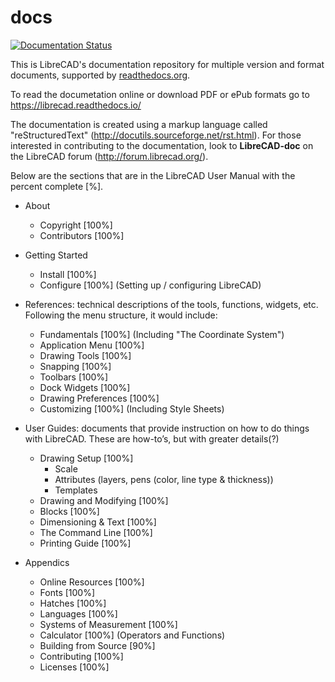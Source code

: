 # docs
[![Documentation Status](https://readthedocs.org/projects/librecad/badge/?version=latest)](https://librecad.readthedocs.io/en/latest/?badge=latest)

This is LibreCAD's documentation repository for multiple version and format documents, supported by [readthedocs.org](https://readthedocs.org/).

To read the documetation online or download PDF or ePub formats go to https://librecad.readthedocs.io/

The documentation is created using a markup language called "reStructuredText" (http://docutils.sourceforge.net/rst.html).  For those interested in contributing to the documentation, look to **LibreCAD-doc** on the LibreCAD forum (http://forum.librecad.org/).


Below are the sections that are in the LibreCAD User Manual with the percent complete [%].

- About
   - Copyright               [100%]
   - Contributors            [100%]

- Getting Started
   - Install                 [100%]
   - Configure               [100%]    (Setting up / configuring LibreCAD)

- References: technical descriptions of the tools, functions, widgets, etc.  Following the menu structure, it would include:
   - Fundamentals            [100%]    (Including "The Coordinate System")
   - Application Menu        [100%]
   - Drawing Tools           [100%]
   - Snapping                [100%]
   - Toolbars                [100%]
   - Dock Widgets            [100%]
   - Drawing Preferences     [100%]
   - Customizing             [100%]    (Including Style Sheets)

- User Guides: documents that provide instruction on how to do things with LibreCAD.  These are how-to’s, but with greater details(?)
   - Drawing Setup           [100%]
      - Scale
      - Attributes (layers, pens (color, line type & thickness))
      - Templates
   - Drawing and Modifying   [100%]
   - Blocks                  [100%]
   - Dimensioning & Text     [100%]
   - The Command Line        [100%]
   - Printing Guide          [100%]

- Appendics
   - Online Resources        [100%]
   - Fonts                   [100%]
   - Hatches                 [100%]
   - Languages               [100%]
   - Systems of Measurement  [100%]
   - Calculator              [100%]    (Operators and Functions)
   - Building from Source    [90%]
   - Contributing            [100%]
   - Licenses                [100%]

